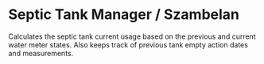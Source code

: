 # Septic Tank Manager / Szambelan

Calculates the septic tank current usage based on the previous and current
water meter states. Also keeps track of previous tank empty action dates and measurements.

